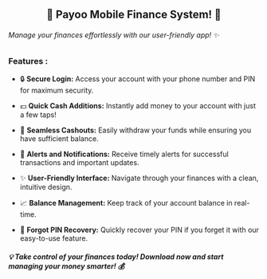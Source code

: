 
<h2 align="center"> 🌟 Payoo Mobile Finance System! 🌟</h2>

<h6> Manage your finances effortlessly with our user-friendly app! ✨ </h6>

### Features :
- 🔒 **Secure Login:** Access your account with your phone number and PIN for maximum security.

- 💵 **Quick Cash Additions:** Instantly add money to your account with just a few taps!

- 💸 **Seamless Cashouts:** Easily withdraw your funds while ensuring you have sufficient balance.

- 📲 **Alerts and Notifications:** Receive timely alerts for successful transactions and important updates.

- ✨ **User-Friendly Interface:** Navigate through your finances with a clean, intuitive design.

- 📈 **Balance Management:** Keep track of your account balance in real-time.

- 🔑 **Forgot PIN Recovery:** Quickly recover your PIN if you forget it with our easy-to-use feature.

<h5> 💡 Take control of your finances today! Download now and start managing your money smarter! 💰 </h5>

